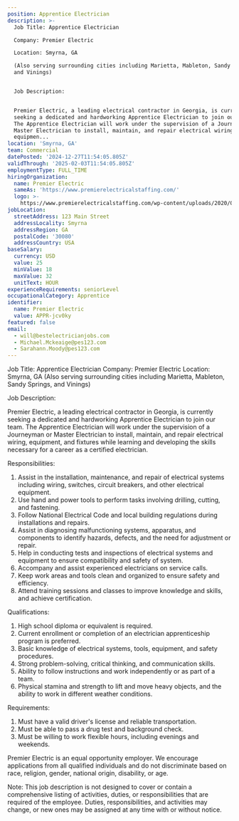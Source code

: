 ```yaml
---
position: Apprentice Electrician
description: >-
  Job Title: Apprentice Electrician

  Company: Premier Electric

  Location: Smyrna, GA

  (Also serving surrounding cities including Marietta, Mableton, Sandy Springs,
  and Vinings)


  Job Description:


  Premier Electric, a leading electrical contractor in Georgia, is currently
  seeking a dedicated and hardworking Apprentice Electrician to join our team.
  The Apprentice Electrician will work under the supervision of a Journeyman or
  Master Electrician to install, maintain, and repair electrical wiring,
  equipmen...
location: 'Smyrna, GA'
team: Commercial
datePosted: '2024-12-27T11:54:05.805Z'
validThrough: '2025-02-03T11:54:05.805Z'
employmentType: FULL_TIME
hiringOrganization:
  name: Premier Electric
  sameAs: 'https://www.premierelectricalstaffing.com/'
  logo: >-
    https://www.premierelectricalstaffing.com/wp-content/uploads/2020/05/Premier-Electrical-Staffing-logo.png
jobLocation:
  streetAddress: 123 Main Street
  addressLocality: Smyrna
  addressRegion: GA
  postalCode: '30080'
  addressCountry: USA
baseSalary:
  currency: USD
  value: 25
  minValue: 18
  maxValue: 32
  unitText: HOUR
experienceRequirements: seniorLevel
occupationalCategory: Apprentice
identifier:
  name: Premier Electric
  value: APPR-jcv0ky
featured: false
email:
  - will@bestelectricianjobs.com
  - Michael.Mckeaige@pes123.com
  - Sarahann.Moody@pes123.com
---
```




Job Title: Apprentice Electrician
Company: Premier Electric
Location: Smyrna, GA
(Also serving surrounding cities including Marietta, Mableton, Sandy Springs, and Vinings)

Job Description:

Premier Electric, a leading electrical contractor in Georgia, is currently seeking a dedicated and hardworking Apprentice Electrician to join our team. The Apprentice Electrician will work under the supervision of a Journeyman or Master Electrician to install, maintain, and repair electrical wiring, equipment, and fixtures while learning and developing the skills necessary for a career as a certified electrician.

Responsibilities:

1. Assist in the installation, maintenance, and repair of electrical systems including wiring, switches, circuit breakers, and other electrical equipment.
2. Use hand and power tools to perform tasks involving drilling, cutting, and fastening.
3. Follow National Electrical Code and local building regulations during installations and repairs.
4. Assist in diagnosing malfunctioning systems, apparatus, and components to identify hazards, defects, and the need for adjustment or repair.
5. Help in conducting tests and inspections of electrical systems and equipment to ensure compatibility and safety of system.
6. Accompany and assist experienced electricians on service calls.
7. Keep work areas and tools clean and organized to ensure safety and efficiency.
8. Attend training sessions and classes to improve knowledge and skills, and achieve certification.

Qualifications:

1. High school diploma or equivalent is required.
2. Current enrollment or completion of an electrician apprenticeship program is preferred.
3. Basic knowledge of electrical systems, tools, equipment, and safety procedures.
4. Strong problem-solving, critical thinking, and communication skills.
5. Ability to follow instructions and work independently or as part of a team.
6. Physical stamina and strength to lift and move heavy objects, and the ability to work in different weather conditions.

Requirements:

1. Must have a valid driver's license and reliable transportation.
2. Must be able to pass a drug test and background check.
3. Must be willing to work flexible hours, including evenings and weekends.

Premier Electric is an equal opportunity employer. We encourage applications from all qualified individuals and do not discriminate based on race, religion, gender, national origin, disability, or age.

Note: This job description is not designed to cover or contain a comprehensive listing of activities, duties, or responsibilities that are required of the employee. Duties, responsibilities, and activities may change, or new ones may be assigned at any time with or without notice.
